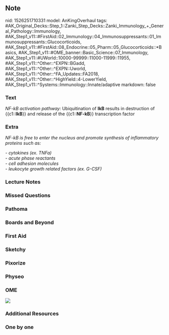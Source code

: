 ## Note
nid: 1526251710331
model: AnKingOverhaul
tags: #AK_Original_Decks::Step_1::Zanki_Step_Decks::Zanki_Immunology_+_General_Pathology::Immunology, #AK_Step1_v11::#FirstAid::02_Immunology::04_Immunosuppressants::01_Immunosuppressants::Glucocorticoids, #AK_Step1_v11::#FirstAid::08_Endocrine::05_Pharm::05_Glucocorticoids::*Basics, #AK_Step1_v11::#OME_banner::Basic_Science::07_Immunology, #AK_Step1_v11::#UWorld::10000-99999::11000-11999::11955, #AK_Step1_v11::^Other::^EXPN::BGadd, #AK_Step1_v11::^Other::^EXPN::Uworld, #AK_Step1_v11::^Other::^FA_Updates::FA2018, #AK_Step1_v11::^Other::^HighYield::4-LowerYield, #AK_Step1_v11::^Systems::Immunology::Innate/adaptive
markdown: false

### Text
<i>NF-kB activation pathway:</i> Ubiquitination of <b>IkB</b>
results in destruction of {{c1::<b>IkB</b>}} and release of the
{{c1::<b>NF-kB</b>}} transcription factor

### Extra
<i>NF-kB is free to enter the nucleus and promote synthesis of
inflammatory proteins such as:</i>
<div>
  <i>- cytokines (ex. TNFa)</i>
</div>
<div>
  <i>- acute phase reactants</i>
</div>
<div>
  <i>- cell adhesion molecules</i>
</div>
<div>
  <i>- leukocyte growth related factors (ex. G-CSF)</i>
</div>

### Lecture Notes


### Missed Questions


### Pathoma


### Boards and Beyond


### First Aid


### Sketchy


### Pixorize


### Physeo


### OME
<div class="ome-widget">
  <a href=
  "https://onlinemeded.org/spa/immunology?ref=anki"><img src=
  "_OME_AnkiFlashcards_Topic_6.png"></a>
</div>

### Additional Resources


### One by one

